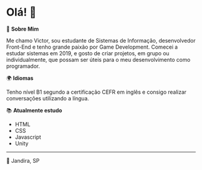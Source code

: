 # Olá! 👋

🚩 **Sobre Mim**

Me chamo Victor, sou estudante de Sistemas de Informação, desenvolvedor Front-End e tenho grande paixão por Game Development.
Comecei a estudar sistemas em 2019, e gosto de criar projetos, em grupo ou individualmente, que possam ser úteis para o meu desenvolvimento como programador.

🌍 **Idiomas**

Tenho nível B1 segundo a certificação CEFR em inglês e consigo realizar conversações utilizando a língua.

📚 **Atualmente estudo**
* HTML
* CSS
* Javascript
* Unity
---
📍 Jandira, SP
